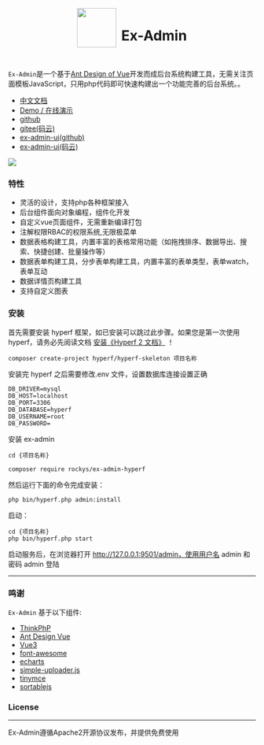 <div align="center" style="display:flex;justify-content:center">
    <img src="https://www.ex-admin.com/logo.png" height="80"><h1 style="margin-left:10px">Ex-Admin</h3>
</div>
<br>
<p><code>Ex-Admin</code>是一个基于<a href="https://www.antdv.com/docs/vue/introduce-cn/" target="_blank">Ant Design of Vue</a>开发而成后台系统构建工具，无需关注页面模板JavaScript，只用php代码即可快速构建出一个功能完善的后台系统。。</p>


- [中文文档](https://www.ex-admin.com/doc)
- [Demo / 在线演示](https://demo.ex-admin.com)
- [github](https://github.com/rocky-git/ex-admin-hyperf)
- [gitee(码云)](https://gitee.com/rocky-git/ex-admin-hyperf)
- [ex-admin-ui(github)](https://github.com/rocky-git/ex-admin-ui)
- [ex-admin-ui(码云)](https://gitee.com/rocky-git/ex-admin-ui)



![](https://www.ex-admin.com/img/1655645000903.png)




### 特性
- 灵活的设计，支持php各种框架接入
- 后台组件面向对象编程，组件化开发
- 自定义vue页面组件，无需重新编译打包
- 注解权限RBAC的权限系统,无限极菜单
- 数据表格构建工具，内置丰富的表格常用功能（如拖拽排序、数据导出、搜索、快捷创建、批量操作等）
- 数据表单构建工具，分步表单构建工具，内置丰富的表单类型，表单watch，表单互动
- 数据详情页构建工具
- 支持自定义图表

### 安装
首先需要安装 hyperf 框架，如已安装可以跳过此步骤。如果您是第一次使用 hyperf，请务必先阅读文档 <a href="https://www.hyperf.wiki/2.2/#/zh-cn/quick-start/install" target="_blank">安装《Hyperf 2 文档》</a> ！
```
composer create-project hyperf/hyperf-skeleton 项目名称
```

安装完 hyperf 之后需要修改.env 文件，设置数据库连接设置正确
```
DB_DRIVER=mysql
DB_HOST=localhost
DB_PORT=3306
DB_DATABASE=hyperf
DB_USERNAME=root
DB_PASSWORD=
```

安装 ex-admin

```
cd {项目名称}

composer require rockys/ex-admin-hyperf
```


然后运行下面的命令完成安装：
```
php bin/hyperf.php admin:install
```

启动：
```
cd {项目名称}
php bin/hyperf.php start
```
启动服务后，在浏览器打开 http://127.0.0.1:9501/admin，使用用户名 admin 和密码 admin 登陆

-----------------------------------


### 鸣谢
`Ex-Admin` 基于以下组件:

+ [ThinkPhP](http://www.thinkphp.cn/)
+ [Ant Design Vue](https://www.antdv.com)
+ [Vue3](https://cn.vuejs.org/)
+ [font-awesome](http://fontawesome.io)
+ [echarts](https://echarts.apache.org/)
+ [simple-uploader.js](https://github.com/simple-uploader/Uploader)
+ [tinymce](https://www.tiny.cloud/)
+ [sortablejs](http://www.sortablejs.com/)


### License
------------
Ex-Admin遵循Apache2开源协议发布，并提供免费使用
